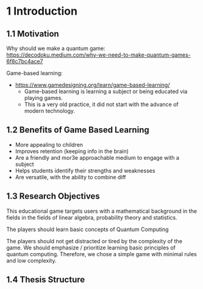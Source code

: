 # 1 Introduction

## 1.1 Motivation
Why should we make a quantum game: https://decodoku.medium.com/why-we-need-to-make-quantum-games-6f8c7bc4ace7<br>

Game-based learning:
 - https://www.gamedesigning.org/learn/game-based-learning/
    * Game-based learning is learning a subject or being educated via playing games.
    * This is a very old practice, it did not start with the advance of modern technology.


## 1.2 Benefits of Game Based Learning
 - More appealing to children
 - Improves retention (keeping info in the brain)
 - Are a friendly and mor3e approachable medium to engage with a subject
 - Helps students identify their strengths and weaknesses
 - Are versatile, with the ability to combine diff

## 1.3 Research Objectives
This educational game targets users with a mathematical background in the fields in the fields of linear algebra, probability theory and statistics.

The players should learn basic concepts of Quantum Computing

The players should not get distracted or tired by the complexity of the game. We should emphasize / prioritize learning basic principles of quantum computing. Therefore, we chose a simple game with minimal rules and low complexity.

## 1.4 Thesis Structure
